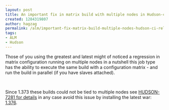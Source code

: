 ```yaml
---
layout: post
title: An important fix in matrix build with multiple nodes in Hudson-ci release 1.376
created: 1284319807
author: hagzag
permalink: /alm/important-fix-matrix-build-multiple-nodes-hudson-ci-release-1376
tags:
- ALM
- Hudson
---
```

<p>Those of you using the greatest and latest might of noticed a  regression in matrix configuration running on multiple nodes in a  nutshell this job type has the ability to execute the same build with a  configuration matrix - and run the build in parallel (if you have slaves  attached).</p>
<p>&nbsp;</p>
<p>Since 1.373 these builds could not be tied to multiple nodes see <a href="http://issues.hudson-ci.org/browse/HUDSON-7281">HUDSON-7281 for details</a> in any case avoid this issue by installing the latest war: <a href="http://ftp.osuosl.org/pub/hudson/war/1.376/hudson.war">1.376</a>.</p>
